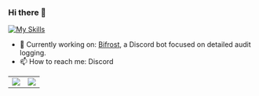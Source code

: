 ### Hi there 👋
[![My Skills](https://skillicons.dev/icons?i=astro,bash,cloudflare,discord,docker,fediverse,git,github,html,js,nodejs,linux,neovim,py,raspberrypi,vscode&perline=8)](https://skillicons.dev)

- 🔭 Currently working on: [Bifrost](https://bit.ly/add-bifrost), a Discord bot focused on detailed audit logging.
- 📫 How to reach me: Discord
<!--
**mugman174/mugman174** is a ✨ _special_ ✨ repository because its `README.md` (this file) appears on your GitHub profile.

Here are some ideas to get you started:

- 🔭 I’m currently working on ...
- 🌱 I’m currently learning ...
- 👯 I’m looking to collaborate on ...
- 🤔 I’m looking for help with ...
- 💬 Ask me about ...
- 📫 How to reach me: ...
- 😄 Pronouns: ...
- ⚡ Fun fact: ...

Hello people looking at my README file 👋
-->
<!--img src="https://svg-banners.vercel.app/api?type=origin&text1=Hello&width=500&height=200" alt="Hello"></img-->
<div>
    <table>
        <tr>
            <td style="padding=0;width=50%;">
                <img src="https://github-readme-stats.vercel.app/api?username=mugman174&hide=contribs&title_color=4F8CC9&text_color=9f9f9f&show_icons=true&bg_color=00000000&hide_border=true&icon_color=4F8CC9&hide_title=true&count_private=true" />
            </td>
            <td style="padding=0;width=50%;">
                <img src="https://github-readme-stats.vercel.app/api/top-langs/?username=mugman174&hide=commits&title_color=4F8CC9&text_color=9f9f9f&layout=compact&show_icons=true&bg_color=00000000&hide_border=true&icon_color=00000000&count_private=true" />
            </td>
        </tr>
    </table>
</div>
